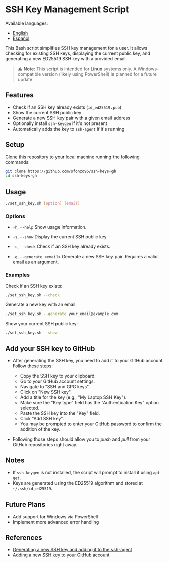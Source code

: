 # SSH Key Management Script

Available languages:

-   [English](README.md)
-   [Español](README.es.md)

This Bash script simplifies SSH key management for a user. It allows checking for existing SSH keys, displaying the
current public key, and generating a new ED25519 SSH key with a provided email.

> ⚠️ **Note**: This script is intended for **Linux** systems only. A Windows-compatible version (likely using
> PowerShell) is planned for a future update.

## Features

-   Check if an SSH key already exists (`id_ed25519.pub`)
-   Show the current SSH public key
-   Generate a new SSH key pair with a given email address
-   Optionally install `ssh-keygen` if it's not present
-   Automatically adds the key to `ssh-agent` if it's running

## Setup

Clone this repository to your local machine running the following commands:

```bash
git clone https://github.com/sfonzo96/ssh-keys-gh
cd ssh-keys-gh
```

## Usage

```bash
./set_ssh_key.sh [option] [email]
```

### Options

-   `-h`, `--help` Show usage information.

-   `-s`, `--show` Display the current SSH public key.

-   `-c`, `--check` Check if an SSH key already exists.

-   `-g`, `--generate <email>` Generate a new SSH key pair. Requires a valid email as an argument.

### Examples

Check if an SSH key exists:

```bash
./set_ssh_key.sh --check
```

Generate a new key with an email:

```bash
./set_ssh_key.sh --generate your_email@example.com
```

Show your current SSH public key:

```bash
./set_ssh_key.sh --show
```

## Add your SSH key to GitHub

-   After generating the SSH key, you need to add it to your GitHub account. Follow these steps:

    -   Copy the SSH key to your clipboard:
    -   Go to your GitHub account settings.
    -   Navigate to "SSH and GPG keys".
    -   Click on "New SSH key".
    -   Add a title for the key (e.g., "My Laptop SSH Key").
    -   Make sure the "Key type" field has the "Authentication Key" option selected.
    -   Paste the SSH key into the "Key" field.
    -   Click "Add SSH key".
    -   You may be prompted to enter your GitHub password to confirm the addition of the key.

-   Following those steps should allow you to _push_ and _pull_ from your GitHub repositories right away.

## Notes

-   If `ssh-keygen` is not installed, the script will prompt to install it using `apt-get`.
-   Keys are generated using the ED25519 algorithm and stored at `~/.ssh/id_ed25519`.

## Future Plans

-   Add support for Windows via PowerShell
-   Implement more advanced error handling

## References

-   [Generating a new SSH key and adding it to the ssh-agent](https://docs.github.com/en/authentication/connecting-to-github-with-ssh/generating-a-new-ssh-key-and-adding-it-to-the-ssh-agent)
-   [Adding a new SSH key to your GitHub account](https://docs.github.com/en/authentication/connecting-to-github-with-ssh/adding-a-new-ssh-key-to-your-github-account?tool=webui)
